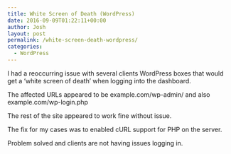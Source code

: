 ```yaml
---
title: White Screen of Death (WordPress)
date: 2016-09-09T01:22:11+00:00
author: Josh
layout: post
permalink: /white-screen-death-wordpress/
categories:
  - WordPress
---
```

I had a reoccurring issue with several clients WordPress boxes that would get a &#8216;white screen of death&#8217; when logging into the dashboard.

The affected URLs appeared to be example.com/wp-admin/ and also example.com/wp-login.php

The rest of the site appeared to work fine without issue.

The fix for my cases was to enabled cURL support for PHP on the server.

Problem solved and clients are not having issues logging in.